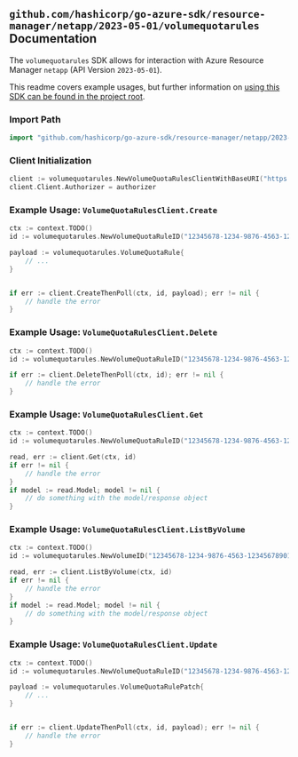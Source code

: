 
## `github.com/hashicorp/go-azure-sdk/resource-manager/netapp/2023-05-01/volumequotarules` Documentation

The `volumequotarules` SDK allows for interaction with Azure Resource Manager `netapp` (API Version `2023-05-01`).

This readme covers example usages, but further information on [using this SDK can be found in the project root](https://github.com/hashicorp/go-azure-sdk/tree/main/docs).

### Import Path

```go
import "github.com/hashicorp/go-azure-sdk/resource-manager/netapp/2023-05-01/volumequotarules"
```


### Client Initialization

```go
client := volumequotarules.NewVolumeQuotaRulesClientWithBaseURI("https://management.azure.com")
client.Client.Authorizer = authorizer
```


### Example Usage: `VolumeQuotaRulesClient.Create`

```go
ctx := context.TODO()
id := volumequotarules.NewVolumeQuotaRuleID("12345678-1234-9876-4563-123456789012", "example-resource-group", "accountName", "poolName", "volumeName", "volumeQuotaRuleName")

payload := volumequotarules.VolumeQuotaRule{
	// ...
}


if err := client.CreateThenPoll(ctx, id, payload); err != nil {
	// handle the error
}
```


### Example Usage: `VolumeQuotaRulesClient.Delete`

```go
ctx := context.TODO()
id := volumequotarules.NewVolumeQuotaRuleID("12345678-1234-9876-4563-123456789012", "example-resource-group", "accountName", "poolName", "volumeName", "volumeQuotaRuleName")

if err := client.DeleteThenPoll(ctx, id); err != nil {
	// handle the error
}
```


### Example Usage: `VolumeQuotaRulesClient.Get`

```go
ctx := context.TODO()
id := volumequotarules.NewVolumeQuotaRuleID("12345678-1234-9876-4563-123456789012", "example-resource-group", "accountName", "poolName", "volumeName", "volumeQuotaRuleName")

read, err := client.Get(ctx, id)
if err != nil {
	// handle the error
}
if model := read.Model; model != nil {
	// do something with the model/response object
}
```


### Example Usage: `VolumeQuotaRulesClient.ListByVolume`

```go
ctx := context.TODO()
id := volumequotarules.NewVolumeID("12345678-1234-9876-4563-123456789012", "example-resource-group", "accountName", "poolName", "volumeName")

read, err := client.ListByVolume(ctx, id)
if err != nil {
	// handle the error
}
if model := read.Model; model != nil {
	// do something with the model/response object
}
```


### Example Usage: `VolumeQuotaRulesClient.Update`

```go
ctx := context.TODO()
id := volumequotarules.NewVolumeQuotaRuleID("12345678-1234-9876-4563-123456789012", "example-resource-group", "accountName", "poolName", "volumeName", "volumeQuotaRuleName")

payload := volumequotarules.VolumeQuotaRulePatch{
	// ...
}


if err := client.UpdateThenPoll(ctx, id, payload); err != nil {
	// handle the error
}
```

